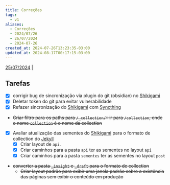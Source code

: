 ```yaml
---
title: Correções
tags:
  - v1
aliases:
  - Correções
  - 2024/07/26
  - 26/07/2024
  - 2024-07-26
created_at: 2024-07-26T13:23:35-03:00
updated_at: 2024-08-17T00:17:15-03:00
---
```


[25/07/2024](2024-07-25-Blender.md) | 

## Tarefas

- [x] corrigir bug de sincronização via plugin do git (obsidian) no [Shikigami](../../../api/sementes/2024/07/07/Shikigami.md)
- [x] Deletar token do git para evitar vulnerabilidade
- [x] Refazer sincronização do [Shikigami](../../../api/sementes/2024/07/07/Shikigami.md) com [Syncthing](../../../api/ideias/2024/08/16/Syncthing.md)
-  ~~Criar filtro para os paths para `/_collection/*` ir para `/collection`, onde o nome `collection` é o nome da collection~~
- [x] Avaliar atualização das sementes do [Shikigami](../../../api/sementes/2024/07/07/Shikigami.md) para o formato de collection do [Jekyll](../../../api/ideias/2024/07/10/Jekyll.md)
	- [x] Criar layout de `api`.
	- [x] Criar caminhos para a pasta `api` ter as sementes no layout `api`
	- [x] Criar caminhos para a pasta `sementes` ter as sementes no layout `post`

- ~~converter a pasta `_insight` e `_draft` para o formato de collection~~
	- ~~Criar layout padrão para exibir uma janela padrão sobre a existência das páginas sem exibir o conteúdo em produção~~

